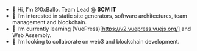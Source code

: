 - 👋 Hi, I’m @0xBallo. Team Lead @ **SCM IT**
- 👀 I’m interested in static site generators, software architectures, team management and blockchain.
- 🌱 I’m currently learning (VuePress)[https://v2.vuepress.vuejs.org/] and Web Assembly.
- 💞️ I’m looking to collaborate on web3 and blockchain development.

<!---
0xBallo/0xBallo is a ✨ special ✨ repository because its `README.md` (this file) appears on your GitHub profile.
You can click the Preview link to take a look at your changes.
--->

